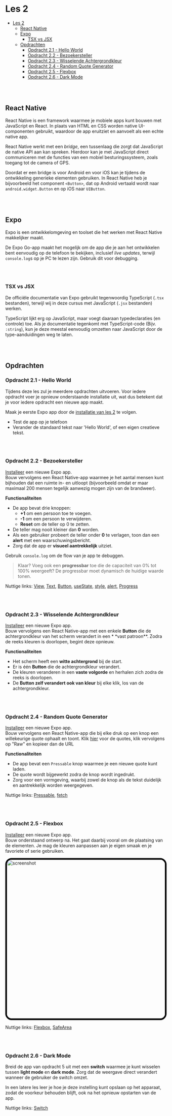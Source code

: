 # Les 2

<!--
// TODO: native wind
-->

- [Les 2](#les-2)
  - [React Native](#react-native)
  - [Expo](#expo)
    - [TSX vs JSX](#tsx-vs-jsx)
  - [Opdrachten](#opdrachten)
    - [Opdracht 2.1 - Hello World](#opdracht-21---hello-world)
    - [Opdracht 2.2 - Bezoekersteller](#opdracht-22---bezoekersteller)
    - [Opdracht 2.3 - Wisselende Achtergrondkleur](#opdracht-23---wisselende-achtergrondkleur)
    - [Opdracht 2.4 - Random Quote Generator](#opdracht-24---random-quote-generator)
    - [Opdracht 2.5 - Flexbox](#opdracht-25---flexbox)
    - [Opdracht 2.6 - Dark Mode](#opdracht-26---dark-mode)

<br><br>

## React Native

React Native is een framework waarmee je mobiele apps kunt bouwen met JavaScript en React. In plaats van HTML en CSS
worden native UI-componenten gebruikt, waardoor de app eruitziet en aanvoelt als een echte native app.

React Native werkt met een _bridge_, een tussenlaag die zorgt dat JavaScript de native API aan kan spreken. Hierdoor kan
je met JavaScript direct communiceren met de functies van een mobiel besturingssysteem, zoals toegang tot de camera of
GPS.

Doordat er een bridge is voor Android en voor iOS kan je tijdens de ontwikkeling generieke elementen gebruiken. In React
Native heb je bijvoorbeeld het component `<Button>`, dat op Android vertaald wordt naar `android.widget.Button` en op
iOS naar `UIButton`.

<br><br>

## Expo

Expo is een ontwikkelomgeving en toolset die het werken met React Native makkelijker maakt.

De Expo Go-app maakt het mogelijk om de app die je aan het ontwikkelen bent eenvoudig op de telefoon te bekijken,
inclusief _live updates_, terwijl `console.log`s op je PC te lezen zijn. Gebruik dit voor debugging.

<br><br>

### TSX vs JSX

De officiële documentatie van Expo gebruikt tegenwoordig TypeScript (`.tsx` bestanden), terwijl wij in deze cursus met
JavaScript (`.jsx` bestanden) werken.

TypeScript lijkt erg op JavaScript, maar voegt daaraan typedeclaraties (en controle) toe. Als je documentatie tegenkomt
met TypeScript-code (Bijv. `:string`), kun je deze meestal eenvoudig omzetten naar JavaScript door de type-aanduidingen
weg te laten.

<br><br>

## Opdrachten

### Opdracht 2.1 - Hello World

Tijdens deze les zul je meerdere opdrachten uitvoeren. Voor iedere opdracht voer je opnieuw onderstaande installatie
uit, wat dus betekent dat je voor iedere opdracht een nieuwe app maakt.

Maak je eerste Expo app door de [installatie van les 2](../guides/installatie.md) te volgen.

- Test de app op je telefoon
- Verander de standaard tekst naar 'Hello World', of een eigen creatieve tekst.

<br><br>

### Opdracht 2.2 - Bezoekersteller

[Installeer](../guides/installatie.md) een nieuwe Expo app. <br> Bouw vervolgens een React Native-app waarmee je het
aantal mensen kunt bijhouden dat een ruimte in- en uitloopt (bijvoorbeeld omdat er maar maximaal 200 mensen tegelijk
aanwezig mogen zijn van de brandweer).

**Functionaliteiten**

- De app bevat drie knoppen:
  - **+1** om een persoon toe te voegen.
  - **-1** om een persoon te verwijderen.
  - **Reset** om de teller op 0 te zetten.
- De teller mag nooit kleiner dan **0** worden.
- Als een gebruiker probeert de teller onder **0** te verlagen, toon dan een **alert** met een waarschuwingsbericht.
- Zorg dat de app er **visueel aantrekkelijk** uitziet.

Gebruik `console.log` om de flow van je app te debuggen.

> Klaar? Voeg ook een **progressbar** toe die de capaciteit van 0% tot 100% weergeeft? De progressbar moet dynamisch de
> huidige waarde tonen.

Nuttige links: [View](https://reactnative.dev/docs/view), [Text](https://reactnative.dev/docs/text),
[Button](https://reactnative.dev/docs/button), [useState](https://react.dev/reference/react/useState),
[style](https://reactnative.dev/docs/style), [alert](https://reactnative.dev/docs/alert),
[Progress](https://www.npmjs.com/package/react-native-progress)

<br><br>

### Opdracht 2.3 - Wisselende Achtergrondkleur

[Installeer](../guides/installatie.md) een nieuwe Expo app. <br> Bouw vervolgens een React Native-app met een enkele
**Button** die de achtergrondkleur van het scherm verandert in een \* \*vast patroon\*\*. Zodra de reeks kleuren is
doorlopen, begint deze opnieuw.

**Functionaliteiten**

- Het scherm heeft een **witte achtergrond** bij de start.
- Er is één **Button** die de achtergrondkleur verandert.
- De kleuren veranderen in een **vaste volgorde** en herhalen zich zodra de reeks is doorlopen.
- De **Button zelf verandert ook van kleur** bij elke klik, los van de achtergrondkleur.

<br><br>

### Opdracht 2.4 - Random Quote Generator

[Installeer](../guides/installatie.md) een nieuwe Expo app. <br> Bouw vervolgens een React Native-app die bij elke druk
op een knop een willekeurige quote ophaalt en toont. Klik [hier](../assets/quotes.json) voor de quotes, klik vervolgens
op "Raw" en kopieer dan de URL

**Functionaliteiten**

- De app bevat een `Pressable` knop waarmee je een nieuwe quote kunt laden.
- De quote wordt bijgewerkt zodra de knop wordt ingedrukt.
- Zorg voor een vormgeving, waarbij zowel de knop als de tekst duidelijk en aantrekkelijk worden weergegeven.

Nuttige links: [Pressable](https://reactnative.dev/docs/pressable),
[fetch](https://developer.mozilla.org/en-US/docs/Web/API/Fetch_API)

<br><br>

### Opdracht 2.5 - Flexbox

[Installeer](../guides/installatie.md) een nieuwe Expo app. <br> Bouw onderstaand ontwerp na. Het gaat daarbij vooral om
de plaatsing van de elementen. Je mag de kleuren aanpassen aan je eigen smaak en je favoriete of serie gebruiken.

<img src="../assets/screenshot2_5.png" width="500" alt="screenshot" style="border:5px solid black; border-radius: 20px"/>

Nuttige links: [Flexbox](https://reactnative.dev/docs/flexbox),
[SafeArea](https://docs.expo.dev/versions/latest/sdk/safe-area-context/)

<br><br>

### Opdracht 2.6 - Dark Mode

Breid de app van opdracht 5 uit met een **switch** waarmee je kunt wisselen tussen **light mode** en **dark mode**. Zorg
dat de weergave direct verandert wanneer de gebruiker de switch omzet.

In een latere les leer je hoe je deze instelling kunt opslaan op het apparaat, zodat de voorkeur behouden blijft, ook na
het opnieuw opstarten van de app.

Nuttige links: [Switch](https://reactnative.dev/docs/switch)
